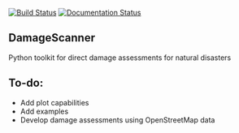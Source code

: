 [![Build Status](https://travis-ci.com/ElcoK/DamageScanner.svg?branch=master)](https://travis-ci.com/ElcoK/DamageScanner) [![Documentation Status](https://readthedocs.org/projects/damagescanner/badge/?version=latest)](https://damagescanner.readthedocs.io/en/latest/?badge=latest)


## DamageScanner
Python toolkit for direct damage assessments for natural disasters


## To-do:

* Add plot capabilities
* Add examples
* Develop damage assessments using OpenStreetMap data


